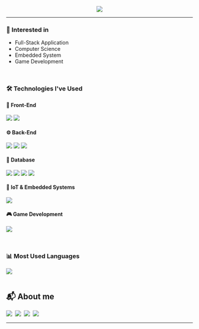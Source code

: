 <div align="center">
  <img src="https://capsule-render.vercel.app/api?type=waving&color=auto&height=200&section=header&text=Welcome%20to%20My%20Profile!&fontSize=50" />
</div>

---

### **🚀 Interested in**
- Full-Stack Application
- Computer Science
- Embedded System
- Game Development

<br>

### 🛠️ Technologies I've Used

#### 🚀 Front-End
<p>
  <img src="https://img.shields.io/badge/React-61DAFB?style=for-the-badge&logo=react&logoColor=black">
  <img src="https://img.shields.io/badge/Next.js-000000?style=for-the-badge&logo=next.js&logoColor=white">
</p>

#### ⚙️ Back-End
<p>
  <img src="https://img.shields.io/badge/Node.js-339933?style=for-the-badge&logo=Node.js&logoColor=white">
  <img src="https://img.shields.io/badge/Express-000000?style=for-the-badge&logo=express&logoColor=white">
  <img src="https://img.shields.io/badge/FastAPI-009688?style=for-the-badge&logo=fastapi&logoColor=white">
</p>

#### 💾 Database
<p>
<img src="https://img.shields.io/badge/MySQL-4479A1?style=for-the-badge&logo=mysql&logoColor=white">
<img src="https://img.shields.io/badge/PostgreSQL-4169E1?style=for-the-badge&logo=postgresql&logoColor=white">
<img src="https://img.shields.io/badge/MongoDB-47A248?style=for-the-badge&logo=mongodb&logoColor=white">
<img src="https://img.shields.io/badge/Redis-DC382D?style=for-the-badge&logo=redis&logoColor=white">
</p>

#### 🤖 IoT & Embedded Systems
<p>
  <img src="https://img.shields.io/badge/ESP32-E73327?style=for-the-badge&logo=espressif&logoColor=white">
  </p>


#### 🎮 Game Development
<p>
  <img src="https://img.shields.io/badge/Unity-100000?style=for-the-badge&logo=unity&logoColor=white">
</p>

<br>

### **📊 Most Used Languages**
<div>
  <img src="https://github-readme-stats.vercel.app/api/top-langs/?username=plan6062&layout=compact&theme=dark" />
</div>

<br>

## **📬 About me**
<p>
  <a href="https://velog.io/@plan6062/posts"><img src="https://img.shields.io/badge/Velog-20C997?style=flat&logo=Vimeo&logoColor=white"/></a>&nbsp;
  <a href="mailto:plan6062@gmail.com"><img src="https://img.shields.io/badge/Email-EA4335?style=flat&logo=Gmail&logoColor=white"/></a>&nbsp;
  <a href="https://solved.ac/profile/qwa7854"><img src="http://mazassumnida.wtf/api/mini/generate_badge?boj=qwa7854"/></a>&nbsp;
  <a href="https://www.acmicpc.net/user/qwa7854"><img src="https://img.shields.io/badge/BOJ-28B1FF?style=flat&logo=acmicpc&logoColor=white"/></a>
</p>

---
